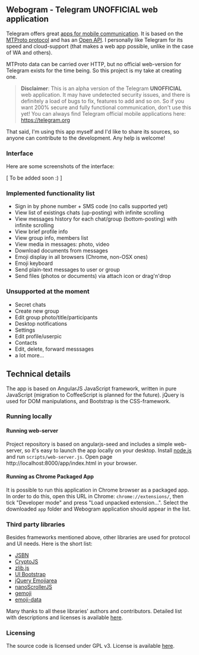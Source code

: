 ## Webogram - Telegram UNOFFICIAL web application

Telegram offers great [apps for mobile communication](https://www.telegram.org). It is based on the [MTProto protocol](https://core.telegram.org/protocol) and has an [Open API](http://core.telegram.org/api). I personally like Telegram for its speed and cloud-support (that makes a web app possible, unlike in the case of WA and others).

MTProto data can be carried over HTTP, but no official web-version for Telegram exists for the time being. So this project is my take at creating one.


> **Disclaimer**:
> This is an alpha version of the Telegram **UNOFFICIAL** web application. It may have undetected security issues, and there is definitely a load of bugs to fix, features to add and so on. So if you want 200% secure and fully functional communication, don't use this yet! You can always find Telegram official mobile applications here: https://telegram.org

That said, I'm using this app myself and I'd like to share its sources, so anyone can contribute to the development. Any help is welcome!


### Interface


Here are some screenshots of the interface:

[ To be added soon :) ]

### Implemented functionality list

* Sign in by phone number + SMS code (no calls supported yet)
* View list of existings chats (up-posting) with infinite scrolling
* View messages history for each chat/group (bottom-posting) with infinite scrolling
* View brief profile info
* View group info, members list
* View media in messages: photo, video
* Download documents from messages
* Emoji display in all browsers (Chrome, non-OSX ones)
* Emoji keyboard
* Send plain-text messages to user or group
* Send files (photos or documents) via attach icon or drag'n'drop


### Unsupported at the moment

* Secret chats
* Create new group
* Edit group photo/title/participants
* Desktop notifications
* Settings
* Edit profile/userpic
* Contacts
* Edit, delete, forward messsages
* a lot more...


## Technical details

The app is based on AngularJS JavaScript framework, written in pure JavaScript (migration to CoffeeScript is planned for the future). jQuery is used for DOM manipulations, and Bootstrap is the CSS-framework.


### Running locally


#### Running web-server

Project repository is based on angularjs-seed and includes a simple web-server, so it's easy to launch the app locally on your desktop.
Install [node.js](http://nodejs.org/) and run `scripts/web-server.js`. Open page http://localhost:8000/app/index.html in your browser.

#### Running as Chrome Packaged App

It is possible to run this application in Chrome browser as a packaged app. In order to do this, open this URL in Chrome: `chrome://extensions/`, then tick "Developer mode" and press "Load unpacked extension...". Select the downloaded `app` folder and Webogram application should appear in the list.


### Third party libraries

Besides frameworks mentioned above, other libraries are used for protocol and UI needs. Here is the short list:

* [JSBN](http://www-cs-students.stanford.edu/~tjw/jsbn/)
* [CryptoJS](https://code.google.com/p/crypto-js/)
* [zlib.js](https://github.com/imaya/zlib.js)
* [UI Bootstrap](http://angular-ui.github.io/bootstrap/)
* [jQuery Emojiarea](https://github.com/diy/jquery-emojiarea)
* [nanoScrollerJS](https://github.com/jamesflorentino/nanoScrollerJS)
* [gemoji](https://github.com/github/gemoji)
* [emoji-data](https://github.com/iamcal/emoji-data)

Many thanks to all these libraries' authors and contributors. Detailed list with descriptions and licenses is available [here](/app/vendor).


### Licensing

The source code is licensed under GPL v3. License is available [here](/LICENSE).